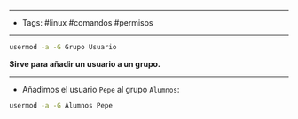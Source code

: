 -------
- Tags: #linux #comandos #permisos
------

```BASH
usermod -a -G Grupo Usuario
```

**Sirve para añadir un usuario a un grupo.**

---

- Añadimos el usuario `Pepe` al grupo `Alumnos`:

```BASH
usermod -a -G Alumnos Pepe
```
